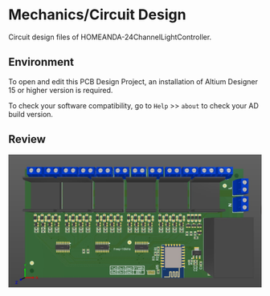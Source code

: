 # Mechanics/Circuit Design
Circuit design files of HOMEANDA-24ChannelLightController.  


## Environment 
To open and edit this PCB Design Project, an installation of Altium Designer 15 or higher version is required.

To check your software compatibility, go to `Help` >> `about` to check your AD build version.

## Review
![image](review/overview01.jpg)
